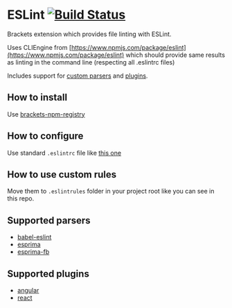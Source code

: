 # ESLint [![Build Status](https://travis-ci.org/zaggino/brackets-eslint.svg?branch=master)](https://travis-ci.org/zaggino/brackets-eslint)

Brackets extension which provides file linting with ESLint.

Uses CLIEngine from [https://www.npmjs.com/package/eslint](https://www.npmjs.com/package/eslint)
which should provide same results as linting in the command line (respecting all .eslintrc files)

Includes support for [custom parsers](#supported-parsers) and [plugins](#supported-plugins).

## How to install

Use [brackets-npm-registry](https://github.com/zaggino/brackets-npm-registry)

## How to configure

Use standard `.eslintrc` file like [this one](.eslintrc)

## How to use custom rules

Move them to `.eslintrules` folder in your project root like you can see in this repo.

## Supported parsers

- [babel-eslint](https://www.npmjs.com/package/babel-eslint)
- [esprima](https://www.npmjs.com/package/esprima)
- [esprima-fb](https://www.npmjs.com/package/esprima-fb)

## Supported plugins

- [angular](https://www.npmjs.com/package/eslint-plugin-angular)
- [react](https://www.npmjs.com/package/eslint-plugin-react)
